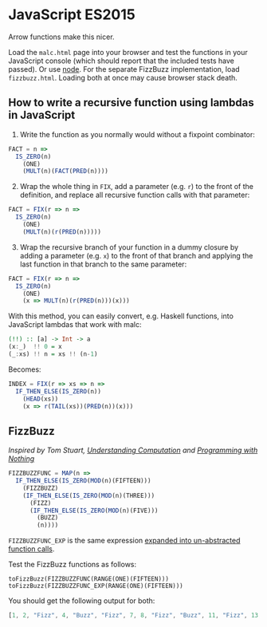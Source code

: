 # JavaScript ES2015

Arrow functions make this nicer.

Load the `malc.html` page into your browser and test the functions in your JavaScript console (which should report that the included tests have passed). Or use [node](https://nodejs.org/en/). For the separate FizzBuzz implementation, load `fizzbuzz.html`. Loading both at once may cause browser stack death.

## How to write a recursive function using lambdas in JavaScript

1. Write the function as you normally would without a fixpoint combinator:
```js
FACT = n =>
  IS_ZERO(n)
    (ONE)
    (MULT(n)(FACT(PRED(n))))
```

2. Wrap the whole thing in `FIX`, add a parameter (e.g. `r`) to the front of the definition, and replace all recursive function calls with that parameter:
```js
FACT = FIX(r => n =>
  IS_ZERO(n)
    (ONE)
    (MULT(n)(r(PRED(n)))))
```

3. Wrap the recursive branch of your function in a dummy closure by adding a parameter (e.g. `x`) to the front of that branch and applying the last function in that branch to the same parameter:
```js
FACT = FIX(r => n =>
  IS_ZERO(n)
    (ONE)
    (x => MULT(n)(r(PRED(n)))(x)))
```

With this method, you can easily convert, e.g. Haskell functions, into JavaScript lambdas that work with malc:

```hs
(!!) :: [a] -> Int -> a
(x:_)  !! 0 = x
(_:xs) !! n = xs !! (n-1)
```

Becomes:

```js
INDEX = FIX(r => xs => n =>
  IF_THEN_ELSE(IS_ZERO(n))
    (HEAD(xs))
    (x => r(TAIL(xs))(PRED(n))(x)))
```

## FizzBuzz

_Inspired by Tom Stuart, [Understanding Computation](https://www.amazon.co.uk/gp/product/1449329276/ref=as_li_tl?ie=UTF8&camp=1634&creative=19450&creativeASIN=1449329276&linkCode=as2&tag=computationclub-21&linkId=Y33MSPW2C4U3YVP5) and [Programming with Nothing](https://speakerdeck.com/tomstuart/programming-with-nothing)_

```js
FIZZBUZZFUNC = MAP(n =>
  IF_THEN_ELSE(IS_ZERO(MOD(n)(FIFTEEN)))
    (FIZZBUZZ)
    (IF_THEN_ELSE(IS_ZERO(MOD(n)(THREE)))
      (FIZZ)
      (IF_THEN_ELSE(IS_ZERO(MOD(n)(FIVE)))
        (BUZZ)
        (n))))
```

`FIZZBUZZFUNC_EXP` is the same expression [expanded into un-abstracted function calls](fizzbuzz_javascript.md).

Test the FizzBuzz functions as follows:

`toFizzBuzz(FIZZBUZZFUNC(RANGE(ONE)(FIFTEEN)))`
`toFizzBuzz(FIZZBUZZFUNC_EXP(RANGE(ONE)(FIFTEEN)))`

You should get the following output for both:

```js
[1, 2, "Fizz", 4, "Buzz", "Fizz", 7, 8, "Fizz", "Buzz", 11, "Fizz", 13, 14, "FizzBuzz"]
```
